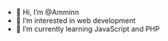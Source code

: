- 👋 Hi, I’m @Amminn
- 👀 I’m interested in web development 
- 🌱 I’m currently learning JavaScript and PHP


<!---
Amminn/Amminn is a ✨ special ✨ repository because its `README.md` (this file) appears on your GitHub profile.
You can click the Preview link to take a look at your changes.
--->
